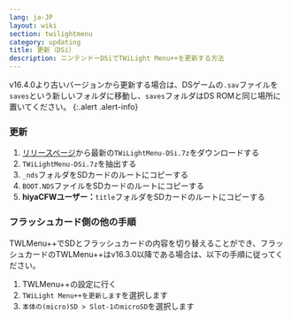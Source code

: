 ```yaml
---
lang: ja-JP
layout: wiki
section: twilightmenu
category: updating
title: 更新（DSi）
description: ニンテンドーDSiでTWiLight Menu++を更新する方法
---
```


v16.4.0より古いバージョンから更新する場合は、DSゲームの`.sav`ファイルを`saves`という新しいフォルダに移動し、`saves`フォルダはDS ROMと同じ場所に置いてください。
{:.alert .alert-info}

### 更新
1. [リリースページ](https://github.com/DS-Homebrew/TWiLightMenu/releases)から最新の`TWiLightMenu-DSi.7z`をダウンロードする
1. `TWiLightMenu-DSi.7z`を抽出する
1. `_nds`フォルダをSDカードのルートにコピーする
1. `BOOT.NDS`ファイルをSDカードのルートにコピーする
1. **hiyaCFWユーザー：**`title`フォルダをSDカードのルートにコピーする

### フラッシュカード側の他の手順

TWLMenu++でSDとフラッシュカードの内容を切り替えることができ、フラッシュカードのTWLMenu++はv16.3.0以降である場合は、以下の手順に従ってください。

1. TWLMenu++の設定に行く
1. `TWiLight Menu++を更新します`を選択します
1. `本体の(micro)SD > Slot-1のmicroSD`を選択します
